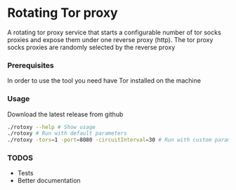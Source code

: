 # Rotating Tor proxy

A rotating tor proxy service that starts a configurable number of tor socks proxies and expose them under one reverse proxy (http).
The tor proxy socks proxies are randomly selected by the reverse proxy

### Prerequisites
In order to use the tool you need have Tor installed on the machine

### Usage
Download the latest release from github

```bash
./rotoxy --help # Show usage
./rotoxy # Run with default parameters
./rotoxy -tors=1 -port=8080 -circuitInterval=30 # Run with custom parameters
```

### TODOS
* Tests
* Better documentation
